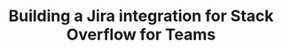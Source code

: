 ---
layout: external
title: Building a Jira integration for Stack Overflow for Teams
tags:
    - programming
excerpt: I built an integration between Stack Overflow for Teams and Jira. This post takes a peek under the hood of that integration.
summary: I built an integration between Stack Overflow for Teams and Jira. This post takes a peek under the hood of that integration.
external_url: https://stackoverflow.blog/2020/03/11/building-a-jira-integration-for-stack-overflow-for-teams/
---